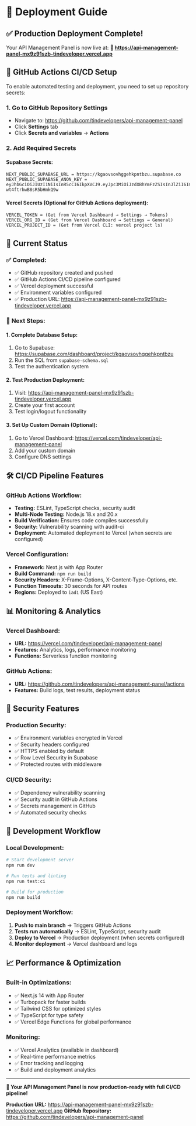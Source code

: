 # 🚀 Deployment Guide

## ✅ **Production Deployment Complete!**

Your API Management Panel is now live at:
**🔗 https://api-management-panel-mx9z91szb-tindeveloper.vercel.app**

## 🔧 **GitHub Actions CI/CD Setup**

To enable automated testing and deployment, you need to set up repository secrets:

### 1. Go to GitHub Repository Settings
- Navigate to: https://github.com/tindevelopers/api-management-panel
- Click **Settings** tab
- Click **Secrets and variables** → **Actions**

### 2. Add Required Secrets

#### **Supabase Secrets:**
```
NEXT_PUBLIC_SUPABASE_URL = https://kgaovsovhggehkpntbzu.supabase.co
NEXT_PUBLIC_SUPABASE_ANON_KEY = eyJhbGciOiJIUzI1NiIsInR5cCI6IkpXVCJ9.eyJpc3MiOiJzdXBhYmFzZSIsInJlZiI6ImtnYW92c292aGdnZWhrcG50Ynp1Iiwicm9sZSI6ImFub24iLCJpYXQiOjE3NTc5NTY4NjAsImV4cCI6MjA3MzUzMjg2MH0.L_vZL15jxUcgxBoHq3bLfh-wt4ftrhwB8sR5bHmkQ9w
```

#### **Vercel Secrets (Optional for GitHub Actions deployment):**
```
VERCEL_TOKEN = (Get from Vercel Dashboard → Settings → Tokens)
VERCEL_ORG_ID = (Get from Vercel Dashboard → Settings → General)
VERCEL_PROJECT_ID = (Get from Vercel CLI: vercel project ls)
```

## 🎯 **Current Status**

### ✅ **Completed:**
- ✅ GitHub repository created and pushed
- ✅ GitHub Actions CI/CD pipeline configured
- ✅ Vercel deployment successful
- ✅ Environment variables configured
- ✅ Production URL: https://api-management-panel-mx9z91szb-tindeveloper.vercel.app

### 🔄 **Next Steps:**

#### **1. Complete Database Setup:**
1. Go to Supabase: https://supabase.com/dashboard/project/kgaovsovhggehkpntbzu
2. Run the SQL from `supabase-schema.sql`
3. Test the authentication system

#### **2. Test Production Deployment:**
1. Visit: https://api-management-panel-mx9z91szb-tindeveloper.vercel.app
2. Create your first account
3. Test login/logout functionality

#### **3. Set Up Custom Domain (Optional):**
1. Go to Vercel Dashboard: https://vercel.com/tindeveloper/api-management-panel
2. Add your custom domain
3. Configure DNS settings

## 🛠️ **CI/CD Pipeline Features**

### **GitHub Actions Workflow:**
- **Testing:** ESLint, TypeScript checks, security audit
- **Multi-Node Testing:** Node.js 18.x and 20.x
- **Build Verification:** Ensures code compiles successfully
- **Security:** Vulnerability scanning with audit-ci
- **Deployment:** Automated deployment to Vercel (when secrets are configured)

### **Vercel Configuration:**
- **Framework:** Next.js with App Router
- **Build Command:** `npm run build`
- **Security Headers:** X-Frame-Options, X-Content-Type-Options, etc.
- **Function Timeouts:** 30 seconds for API routes
- **Regions:** Deployed to `iad1` (US East)

## 📊 **Monitoring & Analytics**

### **Vercel Dashboard:**
- **URL:** https://vercel.com/tindeveloper/api-management-panel
- **Features:** Analytics, logs, performance monitoring
- **Functions:** Serverless function monitoring

### **GitHub Actions:**
- **URL:** https://github.com/tindevelopers/api-management-panel/actions
- **Features:** Build logs, test results, deployment status

## 🔐 **Security Features**

### **Production Security:**
- ✅ Environment variables encrypted in Vercel
- ✅ Security headers configured
- ✅ HTTPS enabled by default
- ✅ Row Level Security in Supabase
- ✅ Protected routes with middleware

### **CI/CD Security:**
- ✅ Dependency vulnerability scanning
- ✅ Security audit in GitHub Actions
- ✅ Secrets management in GitHub
- ✅ Automated security checks

## 🚀 **Development Workflow**

### **Local Development:**
```bash
# Start development server
npm run dev

# Run tests and linting
npm run test:ci

# Build for production
npm run build
```

### **Deployment Workflow:**
1. **Push to main branch** → Triggers GitHub Actions
2. **Tests run automatically** → ESLint, TypeScript, security audit
3. **Deploy to Vercel** → Production deployment (when secrets configured)
4. **Monitor deployment** → Vercel dashboard and logs

## 📈 **Performance & Optimization**

### **Built-in Optimizations:**
- ✅ Next.js 14 with App Router
- ✅ Turbopack for faster builds
- ✅ Tailwind CSS for optimized styles
- ✅ TypeScript for type safety
- ✅ Vercel Edge Functions for global performance

### **Monitoring:**
- ✅ Vercel Analytics (available in dashboard)
- ✅ Real-time performance metrics
- ✅ Error tracking and logging
- ✅ Build and deployment analytics

---

**🎉 Your API Management Panel is now production-ready with full CI/CD pipeline!**

**Production URL:** https://api-management-panel-mx9z91szb-tindeveloper.vercel.app
**GitHub Repository:** https://github.com/tindevelopers/api-management-panel
